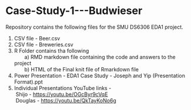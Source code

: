 # Case-Study-1---Budwieser  

Repository contains the following files for the SMU DS6306 EDA1 project.
1) CSV file - Beer.csv
2) CSV file - Breweries.csv
3) R Folder contains tha following <br />
 &nbsp;&nbsp;&nbsp;&nbsp;&nbsp;&nbsp;   a) RMD markdown file containing the code and answers to the project <br />
 &nbsp;&nbsp;&nbsp;&nbsp;&nbsp;&nbsp;   b) HTML of the Final knit file of Rmarkdown file <br />
5) Power Presentation - EDA1 Case Study - Joseph and Yip (Presentation Format).ppt
6) Individual Presentations YouTube links - <br />
 &nbsp;Shijo - https://youtu.be/OGcByr9cVqE <br />
 &nbsp;Douglas - https://youtu.be/QkTayKoNo6g<br />
